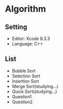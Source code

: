 # Algorithm
## Setting

* Editor: Xcode 8.3.3
* Language: C++

## List

* Bubble Sort
* Selection Sort
* Insertion Sort
* Merge Sort(studying...)
* Quick Sort(studying...)
* Question1
* Question2
